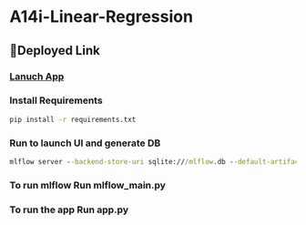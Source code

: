 # A14i-Linear-Regression

## 🚀Deployed Link

### [Lanuch App](https://ai41-regression.herokuapp.com/)

### Install Requirements
```cmd
pip install -r requirements.txt
```
### Run to launch UI and generate DB
```cmd
mlflow server --backend-store-uri sqlite:///mlflow.db --default-artifact-root ./artifacts --host 127.0.0.1 -p 5001
```

### To run mlflow Run mlflow_main.py
### To run the app Run app.py
